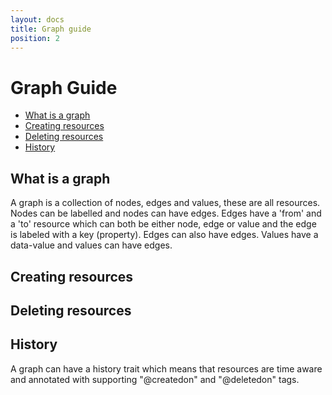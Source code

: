 ```yaml
---
layout: docs
title: Graph guide
position: 2
---
```


# Graph Guide
* [What is a graph](#what-is-a-graph)
* [Creating resources](#creating-resources)
* [Deleting resources](#deleting-resources)
* [History](#history)
  
 ## What is a graph
 A graph is a collection of nodes, edges and values, these are all resources. 
 Nodes can be labelled and nodes can have edges.
 Edges have a 'from' and a 'to' resource which can both be either node, edge or value 
 and the edge is labeled with a key (property). Edges can also have edges.
 Values have a data-value and values can have edges.
 
 ## Creating resources
 
 ## Deleting resources
 
 ## History
 A graph can have a history trait which means that resources are time aware and 
 annotated with supporting "@createdon" and "@deletedon" tags.
 
